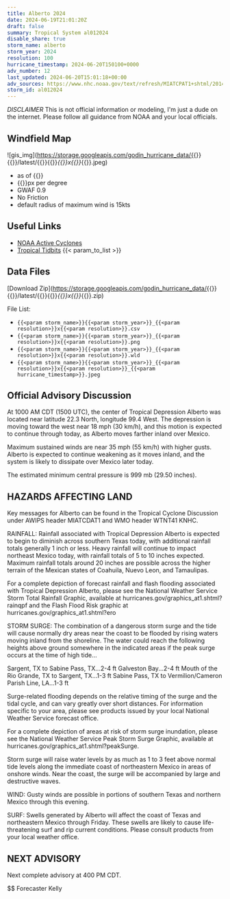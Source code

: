 ```yaml
---
title: Alberto 2024
date: 2024-06-19T21:01:20Z
draft: false
summary: Tropical System al012024
disable_share: true
storm_name: alberto
storm_year: 2024
resolution: 100
hurricane_timestamp: 2024-06-20T150100+0000
adv_number: 12
last_updated: 2024-06-20T15:01:18+00:00
adv_sources: https://www.nhc.noaa.gov/text/refresh/MIATCPAT1+shtml/201441.shtml;https://www.nhc.noaa.gov/refresh/graphics_at1+shtml/144326.shtml?cone
storm_id: al012024
---
```

*DISCLAIMER* This is not official information or modeling, I'm just a dude on the internet.  Please follow all guidance from NOAA and your local officials.

## Windfield Map
![gis_img](https://storage.googleapis.com/godin_hurricane_data/{{<param storm_name>}}{{<param storm_year>}}/latest/{{<param storm_name>}}{{<param storm_year>}}_{{<param resolution>}}x{{<param resolution>}}_{{<param hurricane_timestamp>}}.jpeg)

- as of {{<param last_updated>}}
- {{<param resolution>}}px per degree
- GWAF 0.9
- No Friction
- default radius of maximum wind is 15kts

## Useful Links
- [NOAA Active Cyclones](https://www.nhc.noaa.gov/)
- [Tropical Tidbits](https://www.tropicaltidbits.com/storminfo/)
{{< param_to_list >}}

## Data Files
[Download Zip](https://storage.googleapis.com/godin_hurricane_data/{{<param storm_name>}}{{<param storm_year>}}/latest/{{<param storm_name>}}{{<param storm_year>}}_{{<param resolution>}}x{{<param resolution>}}_{{<param hurricane_timestamp>}}.zip)

File List:
- `{{<param storm_name>}}{{<param storm_year>}}_{{<param resolution>}}x{{<param resolution>}}.csv`
- `{{<param storm_name>}}{{<param storm_year>}}_{{<param resolution>}}x{{<param resolution>}}.png`
- `{{<param storm_name>}}{{<param storm_year>}}_{{<param resolution>}}x{{<param resolution>}}.wld`
- `{{<param storm_name>}}{{<param storm_year>}}_{{<param resolution>}}x{{<param resolution>}}_{{<param hurricane_timestamp>}}.jpeg`


## Official Advisory Discussion
At 1000 AM CDT (1500 UTC), the center of Tropical Depression Alberto
was located near latitude 22.3 North, longitude 99.4 West. The
depression is moving toward the west near 18 mph (30 km/h), and this
motion is expected to continue through today, as Alberto moves
farther inland over Mexico.
 
Maximum sustained winds are near 35 mph (55 km/h) with higher gusts.
Alberto is expected to continue weakening as it moves inland, and
the system is likely to dissipate over Mexico later today.
 
The estimated minimum central pressure is 999 mb (29.50 inches).
 
 
HAZARDS AFFECTING LAND
----------------------
Key messages for Alberto can be found in the Tropical Cyclone
Discussion under AWIPS header MIATCDAT1 and WMO header WTNT41 KNHC.
 
RAINFALL: Rainfall associated with Tropical Depression Alberto is
expected to begin to diminish across southern Texas today, with
additional rainfall totals generally 1 inch or less. Heavy rainfall
will continue to impact northeast Mexico today, with rainfall totals
of 5 to 10 inches expected.  Maximum rainfall totals around 20
inches are possible across the higher terrain of the Mexican states
of Coahuila, Nuevo Leon, and Tamaulipas.
 
For a complete depiction of forecast rainfall and flash flooding
associated with Tropical Depression Alberto, please see the National
Weather Service Storm Total Rainfall Graphic, available at
hurricanes.gov/graphics_at1.shtml?rainqpf and the Flash Flood Risk
graphic at hurricanes.gov/graphics_at1.shtml?ero
 
STORM SURGE:  The combination of a dangerous storm surge and
the tide will cause normally dry areas near the coast to be flooded
by rising waters moving inland from the shoreline.  The water could
reach the following heights above ground somewhere in the indicated
areas if the peak surge occurs at the time of high tide...
 
Sargent, TX to Sabine Pass, TX...2-4 ft
Galveston Bay...2-4 ft
Mouth of the Rio Grande, TX to Sargent, TX...1-3 ft
Sabine Pass, TX to Vermilion/Cameron Parish Line, LA...1-3 ft
 
Surge-related flooding depends on the relative timing of the surge 
and the tidal cycle, and can vary greatly over short distances.  For 
information specific to your area, please see products issued by 
your local National Weather Service forecast office.
 
For a complete depiction of areas at risk of storm surge inundation,
please see the National Weather Service Peak Storm Surge Graphic,
available at hurricanes.gov/graphics_at1.shtml?peakSurge.
 
Storm surge will raise water levels by as much as 1 to 3 feet above
normal tide levels along the immediate coast of northeastern
Mexico in areas of onshore winds.  Near the coast, the surge will
be accompanied by large and destructive waves.
 
WIND:  Gusty winds are possible in portions of southern Texas and
northern Mexico through this evening.
 
SURF:  Swells generated by Alberto will affect the coast of Texas
and northeastern Mexico through Friday.  These swells are
likely to cause life-threatening surf and rip current conditions.
Please consult products from your local weather office.
 
 
NEXT ADVISORY
-------------
Next complete advisory at 400 PM CDT.
 
$$
Forecaster Kelly